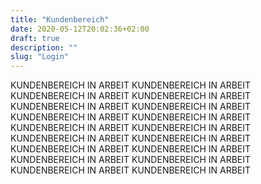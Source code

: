 ```yaml
---
title: "Kundenbereich"
date: 2020-05-12T20:02:36+02:00
draft: true
description: ""
slug: "Login"
---
```

KUNDENBEREICH IN ARBEIT
KUNDENBEREICH IN ARBEIT
KUNDENBEREICH IN ARBEIT
KUNDENBEREICH IN ARBEIT
KUNDENBEREICH IN ARBEIT
KUNDENBEREICH IN ARBEIT
KUNDENBEREICH IN ARBEIT
KUNDENBEREICH IN ARBEIT
KUNDENBEREICH IN ARBEIT
KUNDENBEREICH IN ARBEIT
KUNDENBEREICH IN ARBEIT
KUNDENBEREICH IN ARBEIT
KUNDENBEREICH IN ARBEIT
KUNDENBEREICH IN ARBEIT
KUNDENBEREICH IN ARBEIT
KUNDENBEREICH IN ARBEIT
KUNDENBEREICH IN ARBEIT
KUNDENBEREICH IN ARBEIT

